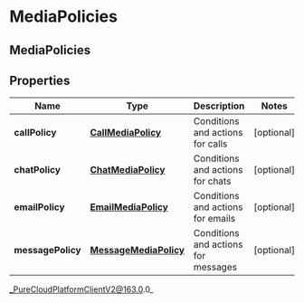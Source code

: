 # MediaPolicies

## MediaPolicies

## Properties

|Name | Type | Description | Notes|
|------------ | ------------- | ------------- | -------------|
| **callPolicy** | [**CallMediaPolicy**](CallMediaPolicy) | Conditions and actions for calls | [optional] |
| **chatPolicy** | [**ChatMediaPolicy**](ChatMediaPolicy) | Conditions and actions for chats | [optional] |
| **emailPolicy** | [**EmailMediaPolicy**](EmailMediaPolicy) | Conditions and actions for emails | [optional] |
| **messagePolicy** | [**MessageMediaPolicy**](MessageMediaPolicy) | Conditions and actions for messages | [optional] |



_PureCloudPlatformClientV2@163.0.0_
